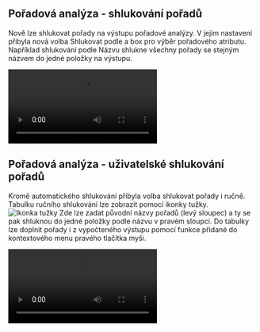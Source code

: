 ﻿---
categories: [kiwi]
layout: kiwi
---
## Pořadová analýza - shlukování pořadů
Nově lze shlukovat pořady na výstupu pořadové analýzy. V jejím nastavení přibyla nová volba Shlukovat podle a box pro výběr pořadového atributu. 
Například shlukování podle Názvu shlukne všechny pořady se stejným názvem do jedné položky na výstupu.

<video src="{{site.url}}/data/shlukovaniporadu.mp4" type="video/mp4" controls>Shlukování pořadů</video>

## Pořadová analýza - uživatelské shlukování pořadů
Kromě automatického shlukování přibyla volba shlukovat pořady i ručně. Tabulku ručního shlukování lze zobrazit pomocí ikonky tužky. ![Ikonka tužky]({{site.url}}/data/tuzkashluk.PNG "Ikona tužky")   Zde lze zadat původní názvy pořadů (levý sloupec) a ty se pak shluknou do jedné položky podle názvu v pravém sloupci. 
Do tabulky lze doplnit pořady i z vypočteného výstupu pomocí funkce přidané do kontextového menu pravého tlačítka myši.

<video src="{{site.url}}/data/rucnishlukovaní.mp4" type="video/mp4" controls>Uživatelské shlukovní pořadů</video>


